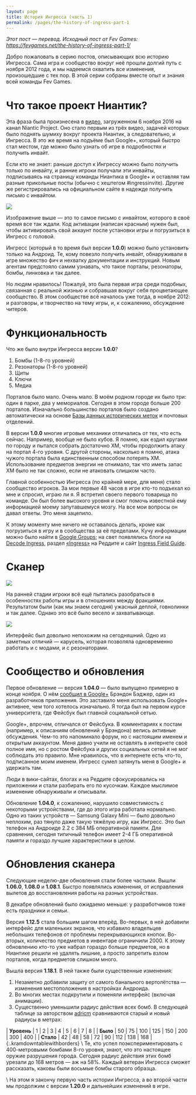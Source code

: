 ```yaml
---
layout: page
title: История Ингресса (часть 1)
permalink: /pages/the-history-of-ingress-part-1
---
```


_Этот пост — перевод. Исходный пост от Fev Games: <https://fevgames.net/the-history-of-ingress-part-1/>_

Добро пожаловать в серию постов, описывающих всю историю Ингресса. Сама игра и сообщество вокруг неё прошли долгий путь с ноября 2012 года, и мы надеемся охватить все изменения, произошедшие с тех пор. В этой серии собраны вместе опыт и знания всей команды Fev Games.


# Что такое проект Ниантик?

Эта фраза была произнесена в [видео](https://www.youtube.com/watch?v=08Vaor0PZYg), загруженном 6 ноября 2016 на канал Niantic Project. Оно стало первым из трёх видео, задачей которых было поднять шумиху вокруг проекта Ниантик, а следовательно, и Ингресса. В это же время на подъёме был Google+, который быстро стал местом, где можно было узнать об игре в подробностях и получить инвайт.

Если кто не знает: раньше доступ к Ингрессу можно было получить только по инвайту, и ранние игроки получали эти инвайты, подписываясь на страницу команды Ниантика в Google+ и оставляя там разные прикольные посты (обычно с хештегом #ingressinvite). Другие же регистрировались на официальном сайте в надежде получить письмо с инвайтом.

[![][invite letter]][invite letter]

Изображение выше — это то самое письмо с инвайтом, которого в своё время все так ждали. Код активации (написан красным) нужен был, чтобы активировать свой аккаунт после установки игры и погрузиться в Ингресс с головой.

Ингресс (который в то время был версии **1.0.0**) можно было установить только на Андроид. Те, кому повезло получить инвайт, обнаруживали в игре множество фич и нехватку документации и инструкций. Новым агентам предстояло самим узнавать, что такое порталы, резонаторы, бомбы, линковка и так далее.

Но людям нравилось! Пожалуй, это была первая игра среди подобных, связанная с реальной жизнью и собравшая вокруг себя процветающее сообщество. В этом сообществе всё началось уже тогда, в ноябре 2012: и разговоры, и творчество на тему игры, и, к сожалению, обсуждение читеров.


# Функциональность

Что же было внутри Ингресса версии **1.0.0**?

1. Бомбы (1-8-го уровней)
2. Резонаторы (1-8-го уровней)
3. Щиты
4. Ключи
5. Медиа

Порталов было мало. Очень мало. В моём родном городе их было три: один в парке, два у мемориалов. Сегодня в этом городе больше 200 порталов. Изначально большинство порталов было создано автоматически на основе [Базы данных исторических меток](http://www.hmdb.org/) и почтовых отделений.

В версии **1.0.0** многие игровые механики отличались от тех, что есть сейчас. Например, вообще не было кубов. Я помню, как ездил кругами по городу и пытался собрать достаточно XM, чтобы продолжить атаку на портал 4-го уровня. С другой стороны, насколько я помню, атака чужого портала была единственным способом потерять XM. Использование предметов энергии не отнимало, так что иметь запас XM было не так сложно, если не атаковать слишком часто.

Главной особенностью Ингресса (по крайней мере, для меня) стало сообщество игроков. За мои первые 48 часов в игре кто-то подъехал ко мне и спросил, играю ли я. Я встретил своего первого товарища по команде. Он был более высокого уровня и смог помочь известной ему информацией моему запутавшемуся мозгу. На все мои вопросы он давал ответы. Это меня зацепило.

К этому моменту мне ничего не оставалось делать, кроме как погрузиться в игру и в сообщества за её пределами. Кучу информации можно было найти в [Google Groups](https://groups.google.com/forum/#!forum/ingress-discuss); на свет появлялись блоги на [Decode Ingress](http://decodeingress.me/), раздел [«Ingress»](https://www.reddit.com/r/Ingress) на Реддите и сайт [Ingress Field Guide](http://ingressfieldguide.com/).


# Сканер

[![][early scanner]][early scanner]

На ранней стадии игроки всё ещё пытались разобраться в особенностях работы игры и в отношениях между фракциями. Результатом были (как мы знаем сегодня) ужасный деплой, говнолинки и так далее. Однако это всё было весело и захватывающе.

[![][carousel]][carousel]

Интерфейс был довольно непохожим на сегодняшний. Одно из заметных отличий — карусель, которая позволяла одновременно работать и с модами, и с резонаторами.


# Сообщество и обновления

Первое обновление — версия **1.04.0** — было выпущено примерно в конце ноября. О нём [сообщил в Google+](https://plus.google.com/+BrandonBadger/posts/bCTKQUPoD66) Брэндон Бэджер, один из разработчиков приложения. Это заставило меня использовать Google+ активнее, чем того хотелось изначально. Я тогда был на первом курсе университета, где Фейсбук был главной социальной сетью.

Google+, впрочем, отличался от Фейсбука. В комментариях к постам (например, к описаниям обновлений у Брэндона) велись активные обсуждения. Чем-то это напоминало форум, но с настоящим именем и открытым аккаунтом. Меня давно учили не оставлять в интернете своё полное имя, но с ростом Фейсбука и других социальных сетей я не мог соблюдать это правило. Мне нравилось, что в интернете есть что-то, подписанное моим именем. Ингресс сумел затянуть меня в Google+ и удержать там.

Люди в вики-сайтах, блогах и на Реддите сфокусировались на приложении и стали разбирать его по кусочкам. Каждое мыслимое изменение обнаруживали и описывали.

Обновление **1.04.0**, к сожалению, нарушило совместимость с некоторыми устройствами, где до этого игра работала нормально. Одно из таких устройств — Samsung Galaxy Mini — было довольно неплохим, раз тянуло даже такую тяжёлую игру, как Ингресс. Это был телефон на Андроиде 2.2 с 384 МБ оперативной памяти. Для сравнения, сегодня типичный телефон имеет 2-4 ГБ оперативной памяти и гораздо лучшие характеристики в целом.


# Обновления сканера

Следующие неделю-две обновления стали более частыми. Вышли **1.06.0**, **1.08.0** и **1.08.1**. Быстро появлялись изменения, от исправления вылетов до восстановления работы на разных устройствах.

В декабре обновлений было ожидаемо меньше: у разработчиков тоже есть праздники и семьи.

Версия **1.12.5** стала большим шагом вперёд. Во-первых, в ней добавили интерфейс для маленьких экранов, что избавило владельцев небольших телефонов от проблемы перекрывающихся кнопок. Во-вторых, количество предметов в инвентаре ограничили 2000. К этому обновлению кто-то уже набрал гораздо больше предметов, но в Ниантике решили не удалять лишние, а просто запретить взлом порталов, когда предметов слишком много.

Вышла версия **1.18.1**. В ней также были существенные изменения:

1. Незаметно добавили защиту от самого банального вертолётства — изменения местоположения в настройках Андроида.
2. Во многих местах подкрутили и поменяли интерфейс (включая анимации).
3. Существенно уменьшили радиус действия всех бомб. В следующей таблице за авторством [adricm](https://www.reddit.com/user/adricm) сравниваются старый и новый радиусы в метрах:

| **Уровень** | 1 | 2 | 3 | 4 | 5 | 6 | 7 | 8 |
| **Было** | 50 | 75 | 100 | 125 | 150 | 200 | 300 | 400 |
| **Стало** | 42 | 48 | 58 | 72 | 90 | 112 | 138 | 168 |
{:.kramdowntablewithborders}
\\
Те, кто успел поэкспериментировать с 400-метровыми бомбами 8-го уровня, знают, что это настоящее оружие разрушения города. Сегодня радиус действия этих бомб урезали до 168 метров — аж на 58%. Каждый ветеран Ингресса сможет рассказать, каковы были восьмые бомбы старого образца.

\\
На этом я закончу первую часть истории Ингресса, а во второй части мы продолжим с версии **1.20.0** и дальнейших изменений в игре.


[invite letter]: https://fevgames.net/wp-content/uploads/2016/03/invite.jpg
[early scanner]: https://fevgames.net/wp-content/uploads/2016/03/google-game-ingress-gameplay.jpg
[carousel]: https://fevgames.net/wp-content/uploads/2016/03/mod-wheel.png
